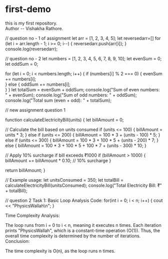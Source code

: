 # first-demo
this is my first repository.
<br>
Author -- Vishakha Rathore.




// question no - 1 of assignment
let arr = [1, 2, 3, 4, 5];
let reversedarr=[]
for (let i = arr.length - 1; i >= 0; i--) {
    reversedarr.push(arr[i]); 
}
console.log(reversedarr);

// question no - 2
let numbers = [1, 2, 3, 4, 5, 6, 7, 8, 9, 10];
let evenSum = 0;
let oddSum = 0;

for (let i = 0; i < numbers.length; i++) {
    if (numbers[i] % 2 === 0) {
        evenSum += numbers[i];  
    } else {
        oddSum += numbers[i];   
    }
}
let totalSum = evenSum + oddSum;
console.log("Sum of even numbers: " + evenSum);
console.log("Sum of odd numbers: " + oddSum);
console.log("Total sum (even + odd): " + totalSum);


// new assignment question 1

function calculateElectricityBill(units) {
  let billAmount = 0;

  // Calculate the bill based on units consumed
  if (units <= 100) {
    billAmount = units * 3;
  } else if (units <= 200) {
    billAmount = 100 * 3 + (units - 100) * 5;
  } else if (units <= 300) {
    billAmount = 100 * 3 + 100 * 5 + (units - 200) * 7;
  } else {
    billAmount = 100 * 3 + 100 * 5 + 100 * 7 + (units - 300) * 10;
  }

  // Apply 10% surcharge if bill exceeds ₹1000
  if (billAmount > 1000) {
    billAmount += billAmount * 0.10; // 10% surcharge
  }

  return billAmount;
}

// Example usage:
let unitsConsumed = 350;
let totalBill = calculateElectricityBill(unitsConsumed);
console.log("Total Electricity Bill: ₹" + totalBill);

// question 2
Task 1: Basic Loop Analysis
Code:
for(int i = 0; i < n; i++) {
    cout << "PhysicsWallah\n";
}

Time Complexity Analysis:

The loop runs from i = 0 to i < n, meaning it executes n times.
Each iteration prints "PhysicsWallah", which is a constant-time operation (O(1)).
Thus, the overall time complexity is determined by the number of iterations.
Conclusion:

The time complexity is O(n), as the loop runs n times.








